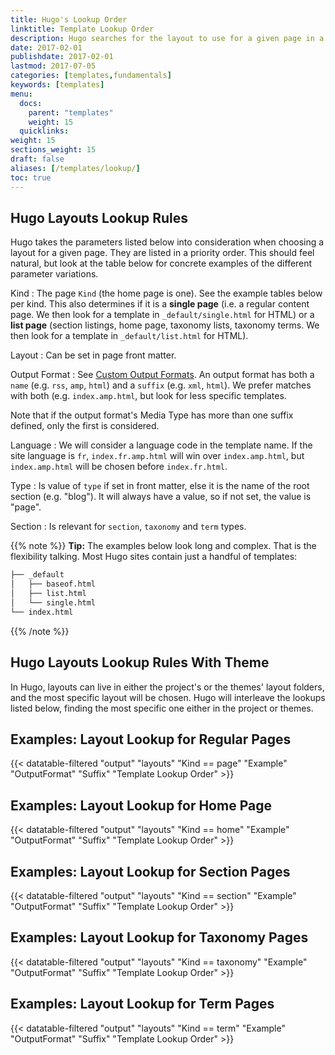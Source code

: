 ```yaml
---
title: Hugo's Lookup Order
linktitle: Template Lookup Order
description: Hugo searches for the layout to use for a given page in a well defined order, starting from the most specific.
date: 2017-02-01
publishdate: 2017-02-01
lastmod: 2017-07-05
categories: [templates,fundamentals]
keywords: [templates]
menu:
  docs:
    parent: "templates"
    weight: 15
  quicklinks:
weight: 15
sections_weight: 15
draft: false
aliases: [/templates/lookup/]
toc: true
---
```


## Hugo Layouts Lookup Rules

Hugo takes the parameters listed below into consideration when choosing a layout for a given page. They are listed in a priority order. This should feel natural, but look at the table below for concrete examples of the different parameter variations.


Kind
: The page `Kind` (the home page is one). See the example tables below per kind. This also determines if it is a **single page** (i.e. a regular content page. We then look for a template in `_default/single.html` for HTML) or a **list page** (section listings, home page, taxonomy lists, taxonomy terms. We then look for a template in `_default/list.html` for HTML).

Layout
: Can be set in page front matter.

Output Format
: See [Custom Output Formats](/templates/output-formats). An output format has both a `name` (e.g. `rss`, `amp`, `html`) and a `suffix` (e.g. `xml`, `html`). We prefer matches with both (e.g. `index.amp.html`, but look for less specific templates.

Note that if the output format's Media Type has more than one suffix defined, only the first is considered.

Language
: We will consider a language code in the template name. If the site language is `fr`, `index.fr.amp.html` will win over `index.amp.html`, but `index.amp.html` will be chosen before `index.fr.html`.

Type
: Is value of `type` if set in front matter, else it is the name of the root section (e.g. "blog"). It will always have a value, so if not set, the value is "page".

Section
: Is relevant for `section`, `taxonomy` and `term` types.

{{% note %}}
**Tip:** The examples below look long and complex. That is the flexibility talking. Most Hugo sites contain just a handful of templates:

```bash
├── _default
│   ├── baseof.html
│   ├── list.html
│   └── single.html
└── index.html
```
{{% /note %}}


## Hugo Layouts Lookup Rules With Theme

In Hugo, layouts can live in either the project's or the themes' layout folders, and the most specific layout will be chosen. Hugo will interleave the lookups listed below, finding the most specific one either in the project or themes.

## Examples: Layout Lookup for Regular Pages

{{< datatable-filtered "output" "layouts" "Kind == page" "Example" "OutputFormat" "Suffix" "Template Lookup Order" >}}

## Examples: Layout Lookup for Home Page

{{< datatable-filtered "output" "layouts" "Kind == home" "Example" "OutputFormat" "Suffix" "Template Lookup Order" >}}

## Examples: Layout Lookup for Section Pages

{{< datatable-filtered "output" "layouts" "Kind == section" "Example" "OutputFormat" "Suffix" "Template Lookup Order" >}}

## Examples: Layout Lookup for Taxonomy Pages

{{< datatable-filtered "output" "layouts" "Kind == taxonomy" "Example" "OutputFormat" "Suffix" "Template Lookup Order" >}}

## Examples: Layout Lookup for Term Pages

{{< datatable-filtered "output" "layouts" "Kind == term" "Example" "OutputFormat" "Suffix" "Template Lookup Order" >}}
